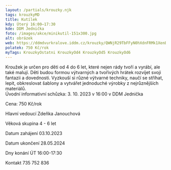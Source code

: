 ```yaml
---
layout: /partials/krouzky.njk
tags: krouzkyMD
title: Kutílek
kdy: Úterý 16:00–17:30
kde: DDM Jednička
foto: /images/akce/minikutil-151x300.jpg
alt: obrázek
web: https://ddmdvurkralove.iddm.cz/krouzky/QWNjR29TbFFyN0hXdnFRMk1XenBadlQ1ckVIbU1pbzYwVk5ZSTdXYzRyYz0=
polatek: 750 Kč/rok
myTags: KrouzkyOstatni KrouzkyOd4 KrouzkyOd5 KrouzkyOd6
---
```

Kroužek je určen pro děti od 4 do 6 let, které nejen rády tvoří a vyrábí, ale také malují. Děti budou formou výtvarných a tvořivých hrátek rozvíjet svoji fantazii a dovednosti. Vyzkouší si různé výtvarné techniky, naučí se stříhat, lepit, obkreslovat šablony a vytvářet jednoduché výrobky z nejrůznějších materiálů.\
Úvodní informativní schůzka: 3. 10. 2023 v 16:00 v DDM Jednička

Cena: 750 Kč/rok

Hlavní vedoucí Zdeňka Janouchová

Věková skupina 4 - 6 let

Datum zahájení 03.10.2023

Datum ukončení 28.05.2024

Dny konání ÚT 16:00-17:30

Kontakt 735 752 836